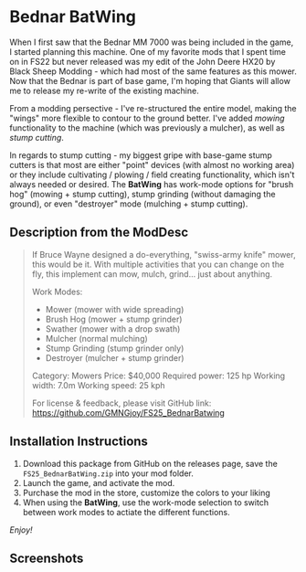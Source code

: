 # Bednar BatWing
When I first saw that the Bednar MM 7000 was being included in the game, I started planning this machine. One of my favorite mods that I spent time on in FS22 but never released was my edit of the John Deere HX20 by Black Sheep Modding - which had most of the same features as this mower. Now that the Bednar is part of base game, I'm hoping that Giants will allow me to release my re-write of the existing machine.

From a modding persective - I've re-structured the entire model, making the "wings" more flexible to contour to the ground better. I've added _mowing_ functionality to the machine (which was previously a mulcher), as well as _stump cutting_. 

In regards to stump cutting - my biggest gripe with base-game stump cutters is that most are either "point" devices (with almost no working area) or they include  cultivating / plowing / field creating functionality, which isn't always needed or desired. The **BatWing** has work-mode options for "brush hog" (mowing + stump cutting), stump grinding (without damaging the ground), or even "destroyer" mode (mulching + stump cutting). 

## Description from the ModDesc
> If Bruce Wayne designed a do-everything, "swiss-army knife" mower, this would be it. With multiple activities that you can change on the fly, this implement can mow, mulch, grind... just about anything.
> 
> Work Modes: 
> - Mower (mower with wide spreading)
> - Brush Hog (mower + stump grinder)
> - Swather (mower with a drop swath)
> - Mulcher (normal mulching)
> - Stump Grinding (stump grinder only)
> - Destroyer (mulcher + stump grinder)
> 
> Category: Mowers
> Price: $40,000
> Required power: 125 hp
> Working width: 7.0m
> Working speed: 25 kph
> 
> For license & feedback, please visit
> GitHub link: https://github.com/GMNGjoy/FS25_BednarBatwing


## Installation Instructions
1. Download this package from GitHub on the releases page, save the `FS25_BednarBatWing.zip` into your mod folder.
2. Launch the game, and activate the mod.
3. Purchase the mod in the store, customize the colors to your liking
4. When using the **BatWing**, use the work-mode selection to switch between work modes to actiate the different functions.

_Enjoy!_


## Screenshots

